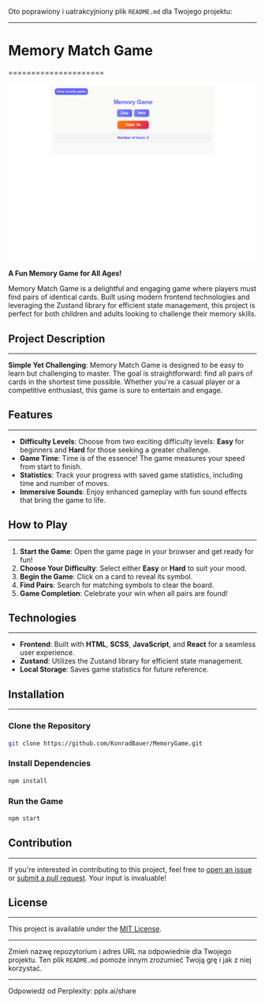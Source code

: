 Oto poprawiony i uatrakcyjniony plik `README.md` dla Twojego projektu:

---

# Memory Match Game
=====================

![example](https://github.com/KonradBauer/MemoryGame/blob/main/public/AnimationMemory.gif?raw=true)

**A Fun Memory Game for All Ages!**

Memory Match Game is a delightful and engaging game where players must find pairs of identical cards. Built using modern frontend technologies and leveraging the Zustand library for efficient state management, this project is perfect for both children and adults looking to challenge their memory skills.

## Project Description
---------------

**Simple Yet Challenging**: Memory Match Game is designed to be easy to learn but challenging to master. The goal is straightforward: find all pairs of cards in the shortest time possible. Whether you're a casual player or a competitive enthusiast, this game is sure to entertain and engage.

## Features
------------

- **Difficulty Levels**: Choose from two exciting difficulty levels: **Easy** for beginners and **Hard** for those seeking a greater challenge.
- **Game Time**: Time is of the essence! The game measures your speed from start to finish.
- **Statistics**: Track your progress with saved game statistics, including time and number of moves.
- **Immersive Sounds**: Enjoy enhanced gameplay with fun sound effects that bring the game to life.

## How to Play
--------------

1. **Start the Game**: Open the game page in your browser and get ready for fun!
2. **Choose Your Difficulty**: Select either **Easy** or **Hard** to suit your mood.
3. **Begin the Game**: Click on a card to reveal its symbol.
4. **Find Pairs**: Search for matching symbols to clear the board.
5. **Game Completion**: Celebrate your win when all pairs are found!

## Technologies
--------------

- **Frontend**: Built with **HTML**, **SCSS**, **JavaScript**, and **React** for a seamless user experience.
- **Zustand**: Utilizes the Zustand library for efficient state management.
- **Local Storage**: Saves game statistics for future reference.

## Installation
--------------

### Clone the Repository
```bash
git clone https://github.com/KonradBauer/MemoryGame.git
```

### Install Dependencies
```bash
npm install
```

### Run the Game
```bash
npm start
```

## Contribution
--------------

If you're interested in contributing to this project, feel free to [open an issue](https://github.com/KonradBauer/MemoryGame/issues) or [submit a pull request](https://github.com/KonradBauer/MemoryGame/pulls). Your input is invaluable!

## License
---------

This project is available under the [MIT License](https://opensource.org/licenses/MIT).

---

Zmień nazwę repozytorium i adres URL na odpowiednie dla Twojego projektu. Ten plik `README.md` pomoże innym zrozumieć Twoją grę i jak z niej korzystać.

---
Odpowiedź od Perplexity: pplx.ai/share
